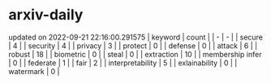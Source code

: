 # arxiv-daily
updated on 2022-09-21 22:16:00.291575
| keyword | count |
| - | - |
| secure | 4 |
| security | 4 |
| privacy | 3 |
| protect | 0 |
| defense | 0 |
| attack | 6 |
| robust | 18 |
| biometric | 0 |
| steal | 0 |
| extraction | 10 |
| membership infer | 0 |
| federate | 1 |
| fair | 2 |
| interpretability | 5 |
| exlainability | 0 |
| watermark | 0 |
